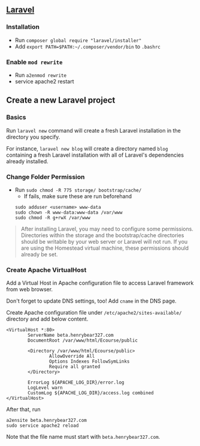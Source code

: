## [Laravel](https://laravel.com/docs/5.2#server-requirements)

### Installation
* Run `composer global require "laravel/installer"`
* Add `export PATH=$PATH:~/.composer/vendor/bin` to `.bashrc`

### Enable `mod rewrite`

* Run `a2enmod rewrite`
* service apache2 restart

## Create a new Laravel project

### Basics

Run `laravel new` command will create a fresh Laravel installation in the directory you specify.

For instance, `laravel new blog` will create a directory named `blog` containing a fresh Laravel installation with all of Laravel's dependencies already installed.

### Change Folder Permission

* Run `sudo chmod -R 775 storage/ bootstrap/cache/`
    * If fails, make sure these are run beforehand
    ```
    sudo adduser <username> www-data
    sudo chown -R www-data:www-data /var/www
    sudo chmod -R g+rwX /var/www
    ```

> After installing Laravel, you may need to configure some permissions. Directories within the storage and the bootstrap/cache directories should be writable by your web server or Laravel will not run. If you are using the Homestead virtual machine, these permissions should already be set.

### Create Apache VirtualHost

Add a Virtual Host in Apache configuration file to access Laravel framework from web browser.

Don't forget to update DNS settings, too! Add `cname` in the DNS page.

Create Apache configuration file under `/etc/apache2/sites-available/` directory and add below content.
```
<VirtualHost *:80>
        ServerName beta.henrybear327.com
        DocumentRoot /var/www/html/Ecourse/public

        <Directory /var/www/html/Ecourse/public>
                AllowOverride All
                Options Indexes FollowSymLinks
                Require all granted
        </Directory>

        ErrorLog ${APACHE_LOG_DIR}/error.log
        LogLevel warn
        CustomLog ${APACHE_LOG_DIR}/access.log combined
</VirtualHost>
```

After that, run
```
a2ensite beta.henrybear327.com
sudo service apache2 reload
```

Note that the file name must start with `beta.henrybear327.com`.
